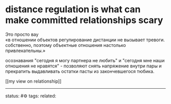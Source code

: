 # distance regulation is what can make committed relationships scary  
Это просто вау  
«в отношении объектов регулирование дистанции не вызывает тревоги. собственно, поэтому объектные отношения настолько привлекательны.»  
  
осознавания "сегодня я могу партнера не любить" и "сегодня мне наши отношения не нравятся" - позволяют снять напряжение внутри пары и прекратить выдавливать остатки пасты из закончевшегося тюбика.

[[my view on relationship]]

---
status: #⚙️ 
tags: 
related: 